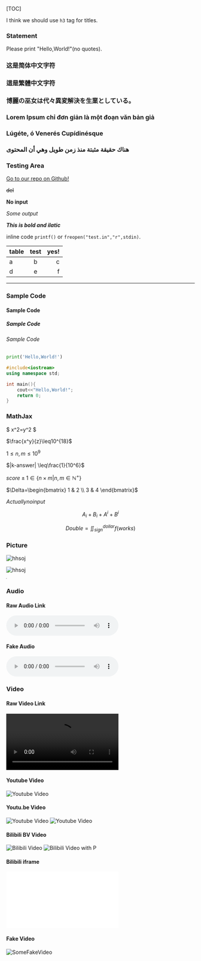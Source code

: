 [TOC]

I think we should use `h3` tag for titles.

### Statement

Please print "Hello,World!"(no quotes).

### 这是简体中文字符

### 這是繁體中文字符

### 博麗の巫女は代々異変解決を生業としている。

### Lorem Ipsum chỉ đơn giản là một đoạn văn bản giả

### Lúgéte, ó Venerés Cupídinésque

### هناك حقيقة مثبتة منذ زمن طويل وهي أن المحتوى 

### Testing Area

[Go to our repo on Github!](https://www.github.com/XiaoGeNintendo/HHSOJ-Essential)

~~del~~

**No input**

*Some output*

***This is bold and ilatic***

inline code `printf()` or `freopen("test.in","r",stdin)`.

|table  | test |   yes!|
|-------|:----:|------:|
|a|b|c|
|d|e|f|

------------

### Sample Code
#### Sample Code
##### Sample Code
###### Sample Code

```python
print('Hello,World!')
```

```cpp
#include<iostream>
using namespace std;

int main(){
    cout<<"Hello,World!";
    return 0;
}
```

### **MathJax**

$ x^2=y^2 $

$\frac{x^y}{z}\leq10^{18}$

$1\leq n,m\leq10^9$

$|k-answer| \leq\frac{1}{10^6}$

$score \pm 1 \in \lbrace n \times m | n,m \in \mathbb{N}^{+} \rbrace$

$\Delta=\begin{bmatrix} 1 & 2 \\ 3 & 4 \end{bmatrix}$

$Actually no input$

$$
A_i + B_i + A^i + B^i
$$

$$
Double=\iint^{dollar}_{sign}f(works)
$$

### Picture

![hhsoj](assets/img/HHSOJct128x.png)

![hhsoj](assets/img/anchor.svg)

![pic](data:image/gif;base64,R0lGODlhAQABAIAAAAUEBAAAACwAAAAAAQABAAACAkQBADs=)

### Audio

#### Raw Audio Link
![Reimu](https://upload.thwiki.cc/b/b5/th15_01.mp3)

#### Fake Audio
![FakeReimu](https://upload.thwiki.cc/b/b5/th15_01.mp2)

### Video

#### Raw Video Link
![SomeVideo](http://file-examples.com/wp-content/uploads/2017/04/file_example_MP4_640_3MG.mp4)

#### Youtube Video
![Youtube Video](https://www.youtube.com/watch?v=mjl4NEMG0JE)

#### Youtu.be Video
![Youtube Video](https://youtu.be/watch?v=mjl4NEMG0JE)
![Youtube Video](https://youtu.be/mjl4NEMG0JE)

#### Bilibili BV Video
![Bilibili Video](https://www.bilibili.com/video/BV19E411j7tC)
![Bilibili Video with P](https://www.bilibili.com/video/BV1V7411h7cX?p=237)

#### Bilibili iframe
<iframe src="//player.bilibili.com/player.html?bvid=BV1V7411h7cX&page=237" scrolling="no" border="0" frameborder="no" framespacing="0" allowfullscreen="true"> </iframe>

#### Fake Video
![SomeFakeVideo](http://file-examples.com/wp-content/uploads/2017/04/file_example_MP4_640_3MG.mp5)


